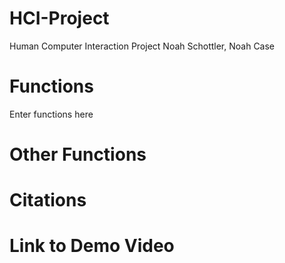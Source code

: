 # HCI-Project
Human Computer Interaction Project
Noah Schottler, Noah Case

<h1>Functions</h1>
<p>Enter functions here</p>

<h1>Other Functions</h1>
<p></p>

<h1>Citations</h1>
<p></p>

<h1>Link to Demo Video</h1>
<p></p>
